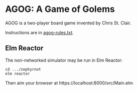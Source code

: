 # AGOG: A Game of Golems

AGOG is a two-player board game invented by Chris St. Clair.

Instructions are in [agog-rules.txt](site/agog-rules.txt).

## Elm Reactor

The non-networked simulator may be run in Elm Reactor:

```
cd .../zephyrnot
elm reactor
```

Then aim your browser at https://localhost:8000/src/Main.elm
